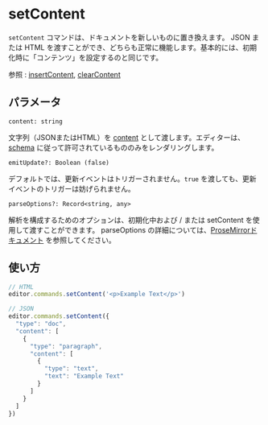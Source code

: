 # setContent

<!-- The `setContent` command replaces the document with a new one. You can pass JSON or HTML, both work fine. It’s basically the same as setting the `content` on initialization. -->

`setContent` コマンドは、ドキュメントを新しいものに置き換えます。 JSON または HTML を渡すことができ、どちらも正常に機能します。基本的には、初期化時に「コンテンツ」を設定するのと同じです。

参照 : [insertContent](/api/commands/insert-content), [clearContent](/api/commands/clear-content)

## パラメータ

`content: string`

<!-- Pass a string (JSON or HTML) as [content](/guide/output). The editor will only render what’s allowed according to the [schema](/api/schema). -->

文字列（JSONまたはHTML）を [content](/api/schema) として渡します。エディターは、[schema](/api/schema) に従って許可されているもののみをレンダリングします。

`emitUpdate?: Boolean (false)`

<!-- By default, it doesn’t trigger the update event. Passing `true` doesn’t prevent triggering the update event. -->

デフォルトでは、更新イベントはトリガーされません。`true` を渡しても、更新イベントのトリガーは妨げられません。

`parseOptions?: Record<string, any>`

<!-- Options to configure the parsing can be passed during initialization and/or with setContent. Read more about parseOptions in the [ProseMirror documentation](https://prosemirror.net/docs/ref/#model.ParseOptions). -->

解析を構成するためのオプションは、初期化中および / または setContent を使用して渡すことができます。 parseOptions の詳細については、[ProseMirrorドキュメント](https://prosemirror.net/docs/ref/#model.ParseOptions) を参照してください。

## 使い方

```js
// HTML
editor.commands.setContent('<p>Example Text</p>')

// JSON
editor.commands.setContent({
  "type": "doc",
  "content": [
    {
      "type": "paragraph",
      "content": [
        {
          "type": "text",
          "text": "Example Text"
        }
      ]
    }
  ]
})
```

